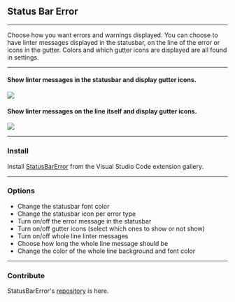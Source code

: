 ## Status Bar Error
---
Choose how you want errors and warnings displayed. You can choose to have linter messages
displayed in the statusbar, on the line of the error or icons in the gutter. Colors and which gutter
icons are displayed are all found in settings.
___

#### Show linter messages in the statusbar and display gutter icons.
![](https://github.com/nexes/statusbar-error/raw/master/./images/gutter_only.gif)

#### Show linter messages on the line itself and display gutter icons.
![](https://github.com/nexes/statusbar-error/raw/master/./images/gutter_wholeline.gif)

___

### Install
Install [StatusBarError](https://marketplace.visualstudio.com/items?itemName=JoeBerria.statusbarerror) from the Visual Studio Code extension gallery.

---
### Options
* Change the statusbar font color
* Change the statusbar icon per error type
* Turn on/off the error message in the statusbar
* Turn on/off gutter icons (select which ones to show or not show)
* Turn on/off whole line linter messages
* Choose how long the whole line message should be
* Change the color of the whole line background and font color

---
### Contribute
StatusBarError's [repository](https://github.com/nexes/statusbar-error.git) is here.
